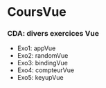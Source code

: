 # CoursVue
### CDA: divers exercices Vue

- Exo1: appVue
- Exo2: randomVue
- Exo3: bindingVue
- Exo4: compteurVue
- Exo5: keyupVue

